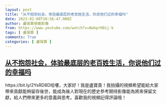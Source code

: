 ```yaml
---
layout: post
title: "从不抱怨社会，体验最底层的老百姓生活，你说他们过的幸福吗"
date: 2023-02-08T10:56:47.000Z
author: 盧保貴視覺影像
from: https://www.youtube.com/watch?v=8whprHOij-k
tags: [ 盧保貴 ]
comments: True
categories: [ 盧保貴 ]
---
```

<!--1675853807000-->
[从不抱怨社会，体验最底层的老百姓生活，你说他们过的幸福吗](https://www.youtube.com/watch?v=8whprHOij-k)
------

<div>
https://bit.ly/2YsRD8D哈嘍，大家好！我是盧寶貴！我拍攝的視頻希望能給大家帶來貢獻能夠留存後世，能成為後人對現在的歷史參考期待影像能為將來保留文獻，給人們帶來更多的意義與思考。喜歡我的視頻記得評論哦！
</div>
